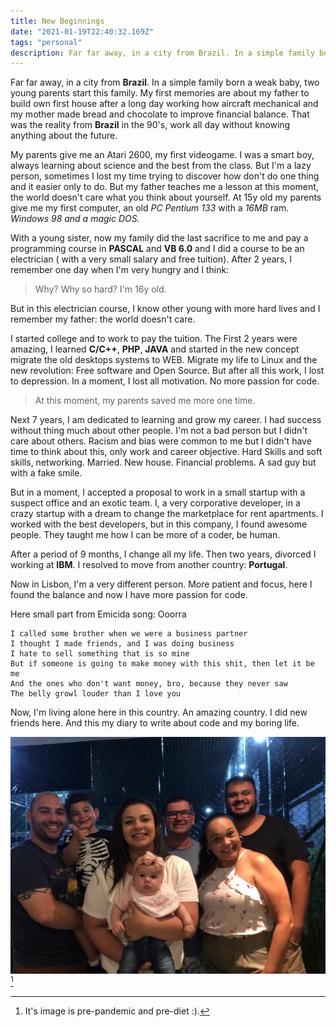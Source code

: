 ```yaml
---
title: New Beginnings
date: "2021-01-19T22:40:32.169Z"
tags: "personal"
description: Far far away, in a city from Brazil. In a simple family born a weak baby, two young parents start this family. My first memories are about my father to build own first house after a long day working how aircraft mechanical and my mother made bread and chocolate to improve financial balance. That was the reality from Brazil in the 90's, work all day without knowing anything about the future. 
---
```

Far far away, in a city from **Brazil**. In a simple family born a weak baby, two young parents start this family. My first memories are about my father to build own first house after a long day working how aircraft mechanical and my mother made bread and chocolate to improve financial balance. That was the reality from **Brazil** in the 90's, work all day without knowing anything about the future. 

My parents give me an Atari 2600, my first videogame. I was a smart boy, always learning about science and the best from the class. But I'm a lazy person, sometimes I lost my time trying to discover how don't do one thing and it easier only to do. But my father teaches me a lesson at this moment, the world doesn't care what you think about yourself. At 15y old my parents give me my first computer, an old *PC Pentium 133* with a *16MB* ram. *Windows 98 and a magic DOS.*

With a young sister, now my family did the last sacrifice to me and pay a programming course in **PASCAL** and **VB 6.0** and I did a course to be an electrician ( with a very small salary and free tuition). After 2 years, I remember one day when I'm very hungry and I think: 

> Why? Why so hard? I'm 16y old. 

But in this electrician course, I know other young with more hard lives and I remember my father: the world doesn't care. 

I started college and to work to pay the tuition. The First 2 years were amazing, I learned **C/C++**, **PHP**, **JAVA** and started in the new concept migrate the old desktops systems to WEB. Migrate my life to Linux and the new revolution: Free software and Open Source. But after all this work, I lost to depression. In a moment, I lost all motivation. No more passion for code.

> At this moment, my parents saved me more one time. 

Next 7 years, I am dedicated to learning and grow my career. I had success without thing much about other people. I'm not a bad person but I didn't care about others. Racism and bias were common to me but I didn't have time to think about this, only work and career objective. Hard Skills and soft skills, networking. Married. New house. Financial problems. A sad guy but with a fake smile. 

But in a moment, I accepted a proposal to work in a small startup with a suspect office and an exotic team. I, a very corporative developer, in a crazy startup with a dream to change the marketplace for rent apartments. I worked with the best developers, but in this company, I found awesome people. They taught me how I can be more of a coder, be human. 

After a period of 9 months, I change all my life. Then two years, divorced I working at **IBM**. I resolved to move from another country: **Portugal**. 

Now in Lisbon, I'm a very different person. More patient and focus, here I found the balance and now I have more passion for code. 

Here small part from Emicida song: Ooorra
```
I called some brother when we were a business partner 
I thought I made friends, and I was doing business 
I hate to sell something that is so mine 
But if someone is going to make money with this shit, then let it be me 
And the ones who don't want money, bro, because they never saw 
The belly growl louder than I love you
```

Now, I'm living alone here in this country. An amazing country. I did new friends here. And this my diary to write about code and my boring life. 

![My family Photo](./family.jpg)[^1]

[^1]: It's image is pre-pandemic and pre-diet :). 

